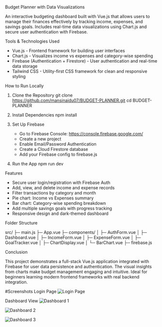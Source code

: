 Budget Planner with Data Visualizations

An interactive budgeting dashboard built with Vue.js that allows users to manage their finances effectively by tracking income, expenses, and savings goals. Includes real-time data visualizations using Chart.js and secure user authentication with Firebase.

Tools & Technologies Used

- Vue.js - Frontend framework for building user interfaces
- Chart.js - Visualizes income vs expenses and category-wise spending
- Firebase (Authentication + Firestore) - User authentication and real-time data storage
- Tailwind CSS - Utility-first CSS framework for clean and responsive styling

How to Run Locally

1. Clone the Repository
   git clone https://github.com/mansinaidu07/BUDGET-PLANNER.git
   cd BUDGET-PLANNER

2. Install Dependencies
   npm install

3. Set Up Firebase
   - Go to Firebase Console: https://console.firebase.google.com/
   - Create a new project
   - Enable Email/Password Authentication
   - Create a Cloud Firestore database
   - Add your Firebase config to firebase.js

4. Run the App
   npm run dev

Features

- Secure user login/registration with Firebase Auth
- Add, view, and delete income and expense records
- Filter transactions by category and month
- Pie chart: Income vs Expenses summary
- Bar chart: Category-wise spending breakdown
- Add multiple savings goals with progress tracking
- Responsive design and dark-themed dashboard

Folder Structure

src/
├─ main.js
├─ App.vue
├─ components/
│  ├─ AuthForm.vue
│  ├─ Dashboard.vue
│  ├─ IncomeForm.vue
│  ├─ ExpenseForm.vue
│  ├─ GoalTracker.vue
│  ├─ ChartDisplay.vue
│  └─ BarChart.vue
├─ firebase.js

Conclusion

This project demonstrates a full-stack Vue.js application integrated with Firebase for user data persistence and authentication. The visual insights from charts make budget management engaging and intuitive. Ideal for beginners learning modern frontend frameworks with real backend integration.

#Screenshots
Login Page
![Login Page](assets/loginpage.png)

Dashboard View
![Dashboard 1](assets/dashboard1.png)

![Dashboard 2](assets/dashboard2.png)

![Dashboard 3](assets/dashboard3.png)
